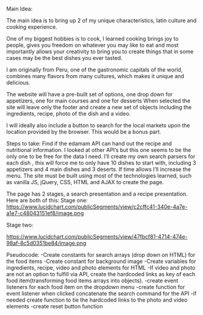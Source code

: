 Main Idea:

The main idea is to bring up 2 of my unique characteristics, latin culture and cooking experience.

One of my biggest hobbies is to cook, I learned cooking brings joy to people, gives you freedom on whatever you may like to eat and most importantly allows your creativity to bring you to create things that in some cases may be the best dishes you ever tasted. 

I am originally from Peru, one of the gastronomic capitals of the world, combines many flavors from many cultures, which makes it unique and delicious.

The website will have a pre-built set of options, one drop down for appetizers, one for main courses and one for desserts
When selected the site will leave only the footer and create a new set of objects including the ingredients, recipe, photo of the dish and a video.

I will ideally also include a button to search for the local markets upon the location provided by the browser. This would be a bonus part.



Steps to take:
Find if the edamam API can hand out the recipe and nutritional information. I looked at other API’s but this one seems to be the only one to be free for the data I need.
I’ll create my own search parsers for each dish , this will force me to only have 10 dishes to start with, including 3 appetizers and  4 main dishes and 3 deserts. If time allows I’ll increase the menu.
The site must be built using most of the technologies learned, such as vanilla JS, jQuery, CSS, HTML and AJAX to create the page.




The page has 2 stages, a search presentation and a recipe presentation.
Here are both of this:
Stage one:
https://www.lucidchart.com/publicSegments/view/c2cffc41-340e-4a7e-a1e7-c48043151ef8/image.png


Stage two:

https://www.lucidchart.com/publicSegments/view/47fbcf81-4714-474e-98af-8c5d0351be84/image.png


Pseudocode:
-Create constants for search arrays (drop down on HTML) for the food items
-Create constant for background image
-Create variables for  ingredients, recipe, video and photo elements for HTML
-If video and photo are not an option to fulfill via API, create the hardcoded links as key of each food item(transforming food items arrays into objects).
-create event listeners for each food item on the dropdown menu
-create function for event listener when clicked concatenate the search command for the API
-if needed create function to tie the hardcoded links to the photo and video elements
-create reset button function

